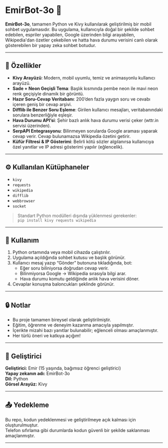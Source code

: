 # EmirBot-3o 🤖 

**EmirBot-3o**, tamamen Python ve Kivy kullanılarak geliştirilmiş bir mobil sohbet uygulamasıdır. Bu uygulama, kullanıcıyla doğal bir şekilde sohbet edebilen, espriler yapabilen, Google üzerinden bilgi arayabilen, Wikipedia'dan özetler çekebilen ve hatta hava durumu verisini canlı olarak gösterebilen bir yapay zeka sohbet botudur.

---

## 🎯 Özellikler

- **Kivy Arayüzü**: Modern, mobil uyumlu, temiz ve animasyonlu kullanıcı arayüzü.
- **Sade + Neon Geçişli Tema**: Başlık kısmında pembe neon ile mavi neon renk geçişiyle dinamik bir görüntü.
- **Hazır Soru-Cevap Veritabanı**: 200’den fazla yaygın soru ve cevabı içeren geniş bir cevap arşivi.
- **Difflib ile Benzer Soru Eşleme**: Girilen kullanıcı mesajları, veritabanındaki sorulara benzerliğiyle eşleşir.
- **Hava Durumu API’si**: Şehir bazlı anlık hava durumu verisi çeker (wttr.in servisi üzerinden).
- **SerpAPI Entegrasyonu**: Bilinmeyen sorularda Google araması yaparak cevap verir. Cevap bulunamazsa Wikipedia özetini getirir.
- **Küfür Filtresi & IP Gösterimi**: Belirli kötü sözler algılanırsa kullanıcıya özel yanıtlar ve IP adresi gösterimi yapılır (eğlencelik).

---

## ⚙️ Kullanılan Kütüphaneler

- `kivy`
- `requests`
- `wikipedia`
- `difflib`
- `webbrowser`
- `socket`

> Standart Python modülleri dışında yüklenmesi gerekenler:  
> `pip install kivy requests wikipedia`

---

## 📱 Kullanım

1. Python ortamında veya mobil cihazda çalıştırılır.
2. Uygulama açıldığında sohbet kutusu ve başlık görünür.
3. Kullanıcı mesaj yazıp “Gönder” butonuna tıkladığında, bot:
   - Eğer soru biliniyorsa doğrudan cevap verir.
   - Bilinmiyorsa Google → Wikipedia sırasıyla bilgi arar.
   - Hava durumu komutu geldiğinde anlık hava verisini döner.
4. Cevaplar konuşma baloncukları şeklinde görünür.

---

## 🔒 Notlar

- Bu proje tamamen bireysel olarak geliştirilmiştir.
- Eğitim, öğrenme ve deneyim kazanma amacıyla yapılmıştır.
- İçerikte mizahi bazı yanıtlar bulunabilir; eğlenceli olması amaçlanmıştır.
- Her türlü öneri ve katkıya açığım!

---

## 📌 Geliştirici

**Geliştirici:** Emir (15 yaşında, bağımsız öğrenci geliştirici)  
**Yapay zekanın adı:** EmirBot-3o  
**Dil:** Python  
**Görsel Arayüz:** Kivy

---

## 📤 Yedekleme

Bu repo, kodun yedeklenmesi ve geliştirilmeye açık kalması için oluşturulmuştur.  
Telefon sıfırlama gibi durumlarda kodun güvenli bir şekilde saklanması amaçlanmıştır.

---

